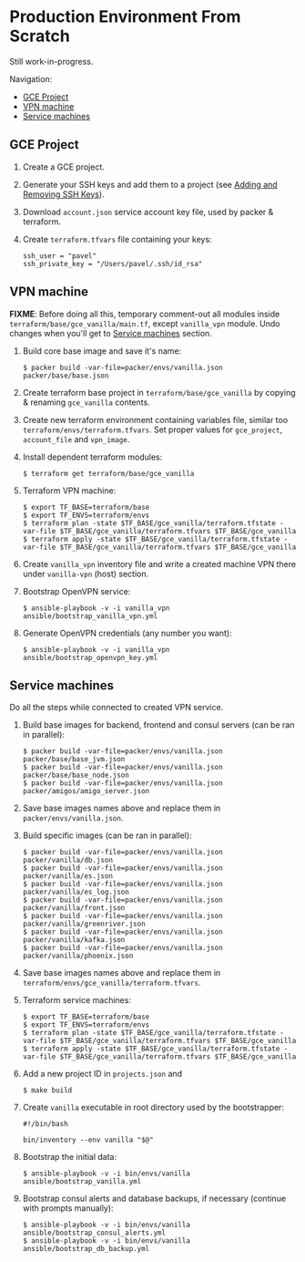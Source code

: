 # Production Environment From Scratch

Still work-in-progress.

Navigation:
* [GCE Project](#gce-project)
* [VPN machine](#vpn-machine)
* [Service machines](#service-machines)

## GCE Project

1. Create a GCE project.
2. Generate your SSH keys and add them to a project (see [Adding and Removing SSH Keys](https://cloud.google.com/compute/docs/instances/adding-removing-ssh-keys)).
3. Download `account.json` service account key file, used by packer & terraform.
4. Create `terraform.tfvars` file containing your keys:

	```
	ssh_user = "pavel"
	ssh_private_key = "/Users/pavel/.ssh/id_rsa"
	```

## VPN machine

**FIXME**: Before doing all this, temporary comment-out all modules inside `terraform/base/gce_vanilla/main.tf`, except `vanilla_vpn` module. Undo changes when you'll get to [Service machines](#service-machines) section.

1. Build core base image and save it's name:

	```
	$ packer build -var-file=packer/envs/vanilla.json packer/base/base.json
	```

2. Create terraform base project in `terraform/base/gce_vanilla` by copying & renaming `gce_vanilla` contents.

3. Create new terraform environment containing variables file, similar too `terraform/envs/terraform.tfvars`. Set proper values for `gce_project`, `account_file` and `vpn_image`.

4. Install dependent terraform modules:

	```
	$ terraform get terraform/base/gce_vanilla
	```

5. Terraform VPN machine:

	```
	$ export TF_BASE=terraform/base
	$ export TF_ENVS=terraform/envs
	$ terraform plan -state $TF_BASE/gce_vanilla/terraform.tfstate -var-file $TF_BASE/gce_vanilla/terraform.tfvars $TF_BASE/gce_vanilla
	$ terraform apply -state $TF_BASE/gce_vanilla/terraform.tfstate -var-file $TF_BASE/gce_vanilla/terraform.tfvars $TF_BASE/gce_vanilla
	```

6. Create `vanilla_vpn` inventory file and write a created machine VPN there under `vanilla-vpn` (host) section.

7. Bootstrap OpenVPN service:

	```
	$ ansible-playbook -v -i vanilla_vpn ansible/bootstrap_vanilla_vpn.yml
	```

8. Generate OpenVPN credentials (any number you want):

	```
	$ ansible-playbook -v -i vanilla_vpn ansible/bootstrap_openvpn_key.yml
	```

## Service machines

Do all the steps while connected to created VPN service.

1. Build base images for backend, frontend and consul servers (can be ran in parallel):

	```
	$ packer build -var-file=packer/envs/vanilla.json packer/base/base_jvm.json
	$ packer build -var-file=packer/envs/vanilla.json packer/base/base_node.json
	$ packer build -var-file=packer/envs/vanilla.json packer/amigos/amigo_server.json
	```

2. Save base images names above and replace them in `packer/envs/vanilla.json`.

3. Build specific images (can be ran in parallel):

	```
	$ packer build -var-file=packer/envs/vanilla.json packer/vanilla/db.json
	$ packer build -var-file=packer/envs/vanilla.json packer/vanilla/es.json
	$ packer build -var-file=packer/envs/vanilla.json packer/vanilla/es_log.json
	$ packer build -var-file=packer/envs/vanilla.json packer/vanilla/front.json
	$ packer build -var-file=packer/envs/vanilla.json packer/vanilla/greenriver.json
	$ packer build -var-file=packer/envs/vanilla.json packer/vanilla/kafka.json
	$ packer build -var-file=packer/envs/vanilla.json packer/vanilla/phoenix.json
	```

4. Save base images names above and replace them in `terraform/envs/gce_vanilla/terraform.tfvars`.

5. Terraform service machines:

	```
	$ export TF_BASE=terraform/base
	$ export TF_ENVS=terraform/envs
	$ terraform plan -state $TF_BASE/gce_vanilla/terraform.tfstate -var-file $TF_BASE/gce_vanilla/terraform.tfvars $TF_BASE/gce_vanilla
	$ terraform apply -state $TF_BASE/gce_vanilla/terraform.tfstate -var-file $TF_BASE/gce_vanilla/terraform.tfvars $TF_BASE/gce_vanilla
	```

6. Add a new project ID in `projects.json` and

	```
	$ make build
	```

7. Create `vanilla` executable in root directory used by the bootstrapper:

	```
	#!/bin/bash

	bin/inventory --env vanilla "$@"
	```

8. Bootstrap the initial data:

	```
	$ ansible-playbook -v -i bin/envs/vanilla ansible/bootstrap_vanilla.yml
	```

9. Bootstrap consul alerts and database backups, if necessary (continue with prompts manually):

	```
	$ ansible-playbook -v -i bin/envs/vanilla ansible/bootstrap_consul_alerts.yml
	$ ansible-playbook -v -i bin/envs/vanilla ansible/bootstrap_db_backup.yml
	```
